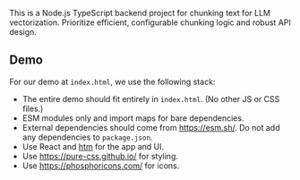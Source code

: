 <!-- Use this file to provide workspace-specific custom instructions to Copilot. For more details, visit https://code.visualstudio.com/docs/copilot/copilot-customization#_use-a-githubcopilotinstructionsmd-file -->

This is a Node.js TypeScript backend project for chunking text for LLM vectorization. Prioritize efficient, configurable chunking logic and robust API design.

## Demo

For our demo at `index.html`, we use the following stack:

- The entire demo should fit entirely in `index.html`. (No other JS or CSS files.)
- ESM modules only and import maps for bare dependencies.
- External dependencies should come from https://esm.sh/. Do not add any dependencies to `package.json`.
- Use React and [htm](https://www.npmjs.com/package/htm) for the app and UI.
- Use https://pure-css.github.io/ for styling.
- Use https://phosphoricons.com/ for icons.
